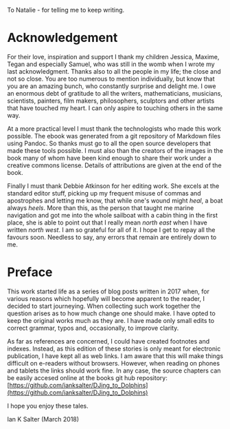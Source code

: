 


To Natalie - for telling me to keep writing. 


# Acknowledgement #

For their love, inspiration and support I thank my children Jessica, Maxime, Tegan and especially Samuel, who was still in the womb when I wrote my last acknowledgment. Thanks also to all the people in my life; the close and not so close. You are too numerous to mention individually, but know that you are an amazing bunch, who constantly surprise and delight me. I owe an enormous debt of gratitude to all the writers, mathematicians, musicians, scientists, painters, film makers, philosophers, sculptors and other artists that have touched my heart. I can only aspire to touching others in the same way. 

At a more practical level I must thank the technologists who made this work possible. The ebook was generated from a git repository of Markdown files using Pandoc. So thanks must go to all the open source developers that made these tools possible. I must also than the creators of the images in the book many of whom have been kind enough to share their work under a creative commons license. Details of attributions are given at the end of the book. 

Finally I must thank Debbie Atkinson for her editing work. She excels at the standard editor stuff, picking up my frequent misuse of commas and apostrophes and letting me know, that while one's wound might *heal*, a boat always *heels*. More than this, as the person that taught me marine navigation and got me into the whole sailboat with a cabin thing in the first place, she is able to point out that I really mean *north east* when I have written *north west*. I am so grateful for all of it. I hope I get to repay all the favours soon. Needless to say, any errors that remain are entirely down to me.


# Preface #

This work started life as a series of blog posts written in 2017 when, for various reasons which hopefully will become apparent to the reader, I decided to start journeying. When collecting such work together the question arises as to how much change one should make. I have opted to keep the original works much as they are. I have made only small edits to correct grammar, typos and, occasionally, to improve clarity. 

As far as references are concerned, I could have created footnotes and indexes. Instead, as this edition of these stories is only meant for electronic publication, I have kept all as web links. I am aware that this will make things difficult on e-readers without browsers. However, when reading on phones and tablets the links should work fine. In any case, the source chapters can be easily accesed online at the books git hub repository: [https://github.com/ianksalter/DJing_to_Dolphins](https://github.com/ianksalter/DJing_to_Dolphins)

I hope you enjoy these tales.

Ian K Salter (March 2018)

